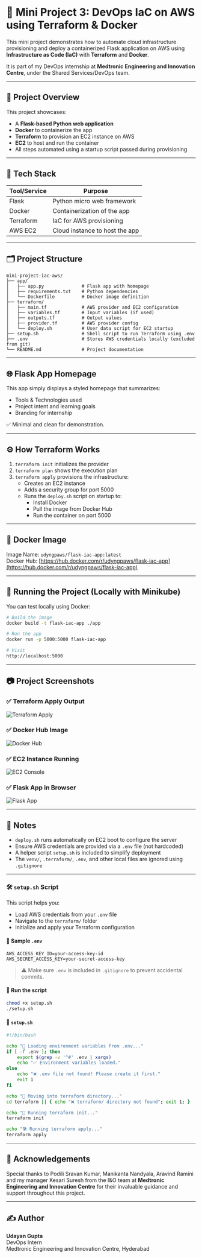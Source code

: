 # 🚀 Mini Project 3: DevOps IaC on AWS using Terraform & Docker

This mini project demonstrates how to automate cloud infrastructure provisioning and deploy a containerized Flask application on AWS using **Infrastructure as Code (IaC)** with **Terraform** and **Docker**.

It is part of my DevOps internship at **Medtronic Engineering and Innovation Centre**, under the Shared Services/DevOps team.

---

## 📌 Project Overview

This project showcases:

- A **Flask-based Python web application**
- **Docker** to containerize the app
- **Terraform** to provision an EC2 instance on AWS
- **EC2** to host and run the container
- All steps automated using a startup script passed during provisioning

---

## 🧱 Tech Stack

| Tool/Service | Purpose                        |
| ------------ | ------------------------------ |
| Flask        | Python micro web framework     |
| Docker       | Containerization of the app    |
| Terraform    | IaC for AWS provisioning       |
| AWS EC2      | Cloud instance to host the app |

---

## 🗂️ Project Structure

```
mini-project-iac-aws/
├── app/
│   ├── app.py              # Flask app with homepage
│   ├── requirements.txt    # Python dependencies
│   └── Dockerfile          # Docker image definition
├── terraform/
│   ├── main.tf             # AWS provider and EC2 configuration
│   ├── variables.tf        # Input variables (if used)
│   ├── outputs.tf          # Output values
│   ├── provider.tf         # AWS provider config
│   └── deploy.sh           # User data script for EC2 startup
├── setup.sh                # Shell script to run Terraform using .env
├── .env                    # Stores AWS credentials locally (excluded from git)
└── README.md               # Project documentation
```

---

## 🌐 Flask App Homepage

This app simply displays a styled homepage that summarizes:

- Tools & Technologies used
- Project intent and learning goals
- Branding for internship

✅ Minimal and clean for demonstration.

---

## ⚙️ How Terraform Works

1. `terraform init` initializes the provider
2. `terraform plan` shows the execution plan
3. `terraform apply` provisions the infrastructure:
   - Creates an EC2 instance
   - Adds a security group for port 5000
   - Runs the `deploy.sh` script on startup to:
     - Install Docker
     - Pull the image from Docker Hub
     - Run the container on port 5000

---

## 🐳 Docker Image

Image Name: `udyngpaws/flask-iac-app:latest`  
Docker Hub: [https://hub.docker.com/r/udyngpaws/flask-iac-app](https://hub.docker.com/r/udyngpaws/flask-iac-app)

---

## 🚀 Running the Project (Locally with Minikube)

You can test locally using Docker:

```bash
# Build the image
docker build -t flask-iac-app ./app

# Run the app
docker run -p 5000:5000 flask-iac-app

# Visit
http://localhost:5000
```

---

## 📷 Project Screenshots

### ✅ Terraform Apply Output

![Terraform Apply](screenshots/terraform-apply-output.png)

### ✅ Docker Hub Image

![Docker Hub](screenshots/dockerhub_image.png)

### ✅ EC2 Instance Running

![EC2 Console](screenshots/ec2_instance_running.png)

### ✅ Flask App in Browser

![Flask App](screenshots/flask_app_browser.png)

---

## 📌 Notes

- `deploy.sh` runs automatically on EC2 boot to configure the server
- Ensure AWS credentials are provided via a `.env` file (not hardcoded)
- A helper script `setup.sh` is included to simplify deployment
- The `venv/`, `.terraform/`, `.env`, and other local files are ignored using `.gitignore`

---

### 🛠️ `setup.sh` Script

This script helps you:

- Load AWS credentials from your `.env` file
- Navigate to the `terraform/` folder
- Initialize and apply your Terraform configuration

#### 📄 Sample `.env`

```env
AWS_ACCESS_KEY_ID=your-access-key-id
AWS_SECRET_ACCESS_KEY=your-secret-access-key
```

> ⚠️ Make sure `.env` is included in `.gitignore` to prevent accidental commits.

#### 🧪 Run the script

```bash
chmod +x setup.sh
./setup.sh
```

#### 📜 `setup.sh`

```bash
#!/bin/bash

echo "🔐 Loading environment variables from .env..."
if [ -f .env ]; then
    export $(grep -v '^#' .env | xargs)
    echo "✅ Environment variables loaded."
else
    echo "❌ .env file not found! Please create it first."
    exit 1
fi

echo "🚀 Moving into terraform directory..."
cd terraform || { echo "❌ terraform/ directory not found"; exit 1; }

echo "🧱 Running terraform init..."
terraform init

echo "🛠️ Running terraform apply..."
terraform apply
```

---

## 🙌 Acknowledgements

Special thanks to Podili Sravan Kumar, Manikanta Nandyala, Aravind Ramini and my manager Kesari Suresh from the I&O team at **Medtronic Engineering and Innovation Centre** for their invaluable guidance and support throughout this project.

---

## ✍️ Author

**Udayan Gupta**  
DevOps Intern  
Medtronic Engineering and Innovation Centre, Hyderabad
